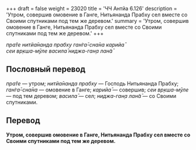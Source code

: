 +++
draft = false
weight = 23020
title = 'ЧЧ Антйа 6.126'
description = 'Утром, совершив омовение в Ганге, Нитьянанда Прабху сел вместе со Своими спутниками под тем же деревом.'
summary = 'Утром, совершив омовение в Ганге, Нитьянанда Прабху сел вместе со Своими спутниками под тем же деревом.'
+++

_пра̄те нитйа̄нанда прабху ган̇га̄-сна̄на карийа̄  
сеи вр̣кша-мӯле васила̄ ниджа-ган̣а лан̃а̄_

## Пословный перевод

_пра̄те_ — утром; _нитйа̄нанда_ _прабху_ — Господь Нитьянанда Прабху; _ган̇га̄_\-_сна̄на_ — омовение в Ганге; _карийа̄_ — совершив; _сеи_ _вр̣кша_\-_мӯле_ — под тем деревом; _васила̄_ — сел; _ниджа_\-_ган̣а_ _лан̃а̄_ — со Своими спутниками.

## Перевод

**Утром, совершив омовение в Ганге, Нитьянанда Прабху сел вместе со Своими спутниками под тем же деревом.**
